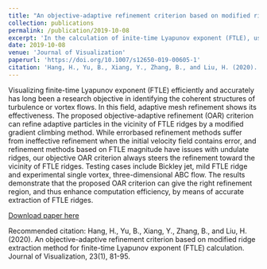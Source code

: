 ```yaml
---
title: "An objective-adaptive refinement criterion based on modified ridge extraction method for finite-time Lyapunov exponent (FTLE) calculation"
collection: publications
permalink: /publication/2019-10-08
excerpt: 'In the calculation of inite-time Lyapunov exponent (FTLE), using a physics-based refine criterion is able enhance computation efficiency faster than a universal refine criterion based on error or gradient calculation. '
date: 2019-10-08
venue: 'Journal of Visualization'
paperurl: 'https://doi.org/10.1007/s12650-019-00605-1'
citation: 'Hang, H., Yu, B., Xiang, Y., Zhang, B., and Liu, H. (2020). An objective-adaptive refinement criterion based on modified ridge extraction method for finite-time Lyapunov exponent (FTLE) calculation. Journal of Visualization, 23(1), 81-95.'
---
```

Visualizing finite-time Lyapunov exponent (FTLE) efficiently and accurately has long been a research objective in identifying the coherent structures of turbulence or vortex flows. In this field, adaptive mesh refinement shows its effectiveness. The proposed objective-adaptive refinement (OAR) criterion can
refine adaptive particles in the vicinity of FTLE ridges by a modified gradient climbing method. While errorbased refinement methods suffer from ineffective refinement when the initial velocity field contains error, and refinement methods based on FTLE magnitude have issues with undulate ridges, our objective OAR criterion always steers the refinement toward the vicinity of FTLE ridges. Testing cases include Bickley jet, mild FTLE ridge and experimental single vortex, three-dimensional ABC flow. The results demonstrate that the proposed OAR criterion can give the right refinement region, and thus enhance computation efficiency, by means of accurate extraction of FTLE ridges.

[Download paper here](https://doi.org/10.1007/s12650-019-00605-1)

Recommended citation: Hang, H., Yu, B., Xiang, Y., Zhang, B., and Liu, H. (2020). An objective-adaptive refinement criterion based on modified ridge extraction method for finite-time Lyapunov exponent (FTLE) calculation. Journal of Visualization, 23(1), 81-95.
